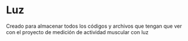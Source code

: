 # Luz
Creado para almacenar todos los códigos y archivos que tengan que ver con el proyecto de medición de actividad muscular con luz 
